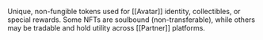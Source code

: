 Unique, non-fungible tokens used for [[Avatar]] identity, collectibles, or special rewards. Some NFTs are soulbound (non-transferable), while others may be tradable and hold utility across [[Partner]] platforms.
